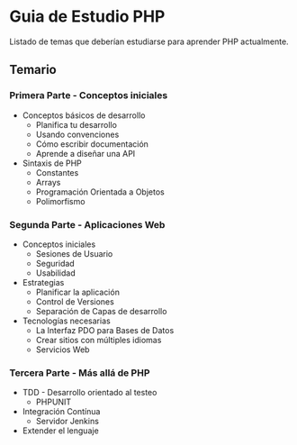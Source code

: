 # Guia de Estudio PHP

Listado de temas que deberían estudiarse para aprender PHP actualmente.

## Temario

### Primera Parte - Conceptos iniciales
*	Conceptos básicos de desarrollo
	*	Planifica tu desarrollo
	*	Usando convenciones
	*	Cómo escribir documentación
	*	Aprende a diseñar una API
*	Sintaxis de PHP
	*	Constantes
	*	Arrays
	*	Programación Orientada a Objetos
	*	Polimorfismo

### Segunda Parte - Aplicaciones Web
*	Conceptos iniciales
	*	Sesiones de Usuario
	*	Seguridad
	*	Usabilidad
*	Estrategias
	*	Planificar la aplicación
	*	Control de Versiones
	*	Separación de Capas de desarrollo
*	Tecnologías necesarias
	*	La Interfaz PDO para Bases de Datos
	*	Crear sitios con múltiples idiomas
	*	Servicios Web

### Tercera Parte - Más allá de PHP
*	TDD - Desarrollo orientado al testeo
	*	PHPUNIT
*	Integración Contínua
	*	Servidor Jenkins
*	Extender el lenguaje

